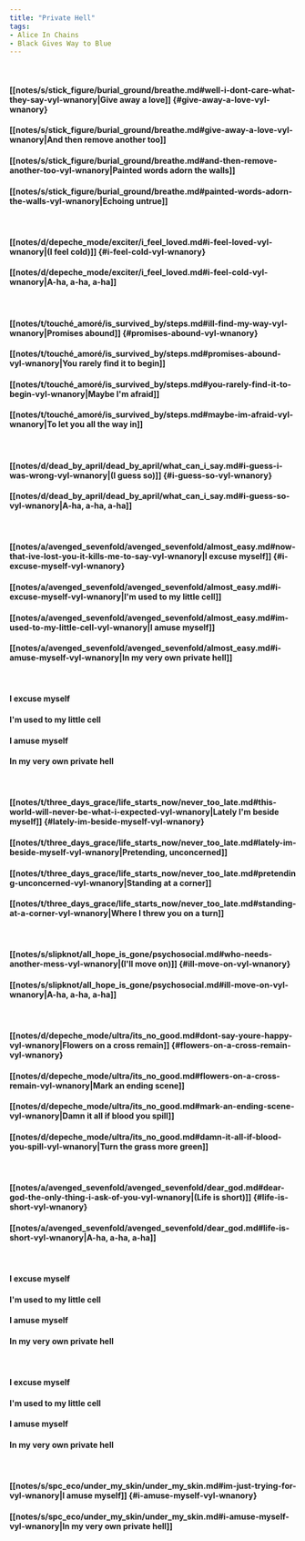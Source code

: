 ```yaml
---
title: "Private Hell"
tags:
- Alice In Chains
- Black Gives Way to Blue
---
```

&nbsp;
#### [[notes/s/stick_figure/burial_ground/breathe.md#well-i-dont-care-what-they-say-vyl-wnanory|Give away a love]] {#give-away-a-love-vyl-wnanory}
#### [[notes/s/stick_figure/burial_ground/breathe.md#give-away-a-love-vyl-wnanory|And then remove another too]]
#### [[notes/s/stick_figure/burial_ground/breathe.md#and-then-remove-another-too-vyl-wnanory|Painted words adorn the walls]]
#### [[notes/s/stick_figure/burial_ground/breathe.md#painted-words-adorn-the-walls-vyl-wnanory|Echoing untrue]]
&nbsp;
#### [[notes/d/depeche_mode/exciter/i_feel_loved.md#i-feel-loved-vyl-wnanory|(I feel cold)]] {#i-feel-cold-vyl-wnanory}
#### [[notes/d/depeche_mode/exciter/i_feel_loved.md#i-feel-cold-vyl-wnanory|A-ha, a-ha, a-ha]]
&nbsp;
#### [[notes/t/touché_amoré/is_survived_by/steps.md#ill-find-my-way-vyl-wnanory|Promises abound]] {#promises-abound-vyl-wnanory}
#### [[notes/t/touché_amoré/is_survived_by/steps.md#promises-abound-vyl-wnanory|You rarely find it to begin]]
#### [[notes/t/touché_amoré/is_survived_by/steps.md#you-rarely-find-it-to-begin-vyl-wnanory|Maybe I'm afraid]]
#### [[notes/t/touché_amoré/is_survived_by/steps.md#maybe-im-afraid-vyl-wnanory|To let you all the way in]]
&nbsp;
#### [[notes/d/dead_by_april/dead_by_april/what_can_i_say.md#i-guess-i-was-wrong-vyl-wnanory|(I guess so)]] {#i-guess-so-vyl-wnanory}
#### [[notes/d/dead_by_april/dead_by_april/what_can_i_say.md#i-guess-so-vyl-wnanory|A-ha, a-ha, a-ha]]
&nbsp;
#### [[notes/a/avenged_sevenfold/avenged_sevenfold/almost_easy.md#now-that-ive-lost-you-it-kills-me-to-say-vyl-wnanory|I excuse myself]] {#i-excuse-myself-vyl-wnanory}
#### [[notes/a/avenged_sevenfold/avenged_sevenfold/almost_easy.md#i-excuse-myself-vyl-wnanory|I'm used to my little cell]]
#### [[notes/a/avenged_sevenfold/avenged_sevenfold/almost_easy.md#im-used-to-my-little-cell-vyl-wnanory|I amuse myself]]
#### [[notes/a/avenged_sevenfold/avenged_sevenfold/almost_easy.md#i-amuse-myself-vyl-wnanory|In my very own private hell]]
&nbsp;
#### I excuse myself
#### I'm used to my little cell
#### I amuse myself
#### In my very own private hell
&nbsp;
#### [[notes/t/three_days_grace/life_starts_now/never_too_late.md#this-world-will-never-be-what-i-expected-vyl-wnanory|Lately I'm beside myself]] {#lately-im-beside-myself-vyl-wnanory}
#### [[notes/t/three_days_grace/life_starts_now/never_too_late.md#lately-im-beside-myself-vyl-wnanory|Pretending, unconcerned]]
#### [[notes/t/three_days_grace/life_starts_now/never_too_late.md#pretending-unconcerned-vyl-wnanory|Standing at a corner]]
#### [[notes/t/three_days_grace/life_starts_now/never_too_late.md#standing-at-a-corner-vyl-wnanory|Where I threw you on a turn]]
&nbsp;
#### [[notes/s/slipknot/all_hope_is_gone/psychosocial.md#who-needs-another-mess-vyl-wnanory|(I'll move on)]] {#ill-move-on-vyl-wnanory}
#### [[notes/s/slipknot/all_hope_is_gone/psychosocial.md#ill-move-on-vyl-wnanory|A-ha, a-ha, a-ha]]
&nbsp;
#### [[notes/d/depeche_mode/ultra/its_no_good.md#dont-say-youre-happy-vyl-wnanory|Flowers on a cross remain]] {#flowers-on-a-cross-remain-vyl-wnanory}
#### [[notes/d/depeche_mode/ultra/its_no_good.md#flowers-on-a-cross-remain-vyl-wnanory|Mark an ending scene]]
#### [[notes/d/depeche_mode/ultra/its_no_good.md#mark-an-ending-scene-vyl-wnanory|Damn it all if blood you spill]]
#### [[notes/d/depeche_mode/ultra/its_no_good.md#damn-it-all-if-blood-you-spill-vyl-wnanory|Turn the grass more green]]
&nbsp;
#### [[notes/a/avenged_sevenfold/avenged_sevenfold/dear_god.md#dear-god-the-only-thing-i-ask-of-you-vyl-wnanory|(Life is short)]] {#life-is-short-vyl-wnanory}
#### [[notes/a/avenged_sevenfold/avenged_sevenfold/dear_god.md#life-is-short-vyl-wnanory|A-ha, a-ha, a-ha]]
&nbsp;
#### I excuse myself
#### I'm used to my little cell
#### I amuse myself
#### In my very own private hell
&nbsp;
#### I excuse myself
#### I'm used to my little cell
#### I amuse myself
#### In my very own private hell
&nbsp;
#### [[notes/s/spc_eco/under_my_skin/under_my_skin.md#im-just-trying-for-vyl-wnanory|I amuse myself]] {#i-amuse-myself-vyl-wnanory}
#### [[notes/s/spc_eco/under_my_skin/under_my_skin.md#i-amuse-myself-vyl-wnanory|In my very own private hell]]
